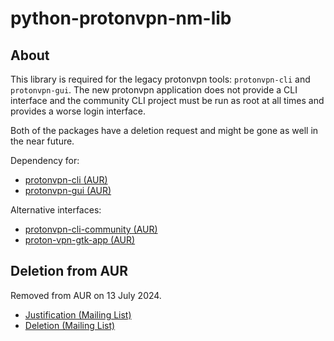 # python-protonvpn-nm-lib

## About

This library is required for the legacy protonvpn tools: `protonvpn-cli` and
`protonvpn-gui`. The new protonvpn application does not provide a CLI interface
and the community CLI project must be run as root at all times and provides
a worse login interface.

Both of the packages have a deletion request and might be gone as well in the
near future.

Dependency for:
- [protonvpn-cli (AUR)](https://aur.archlinux.org/packages/protonvpn-cli)
- [protonvpn-gui (AUR)](https://aur.archlinux.org/packages/protonvpn-gui)

Alternative interfaces:
- [protonvpn-cli-community (AUR)](https://aur.archlinux.org/packages/protonvpn-cli-community)
- [proton-vpn-gtk-app (AUR)](https://aur.archlinux.org/packages/proton-vpn-gtk-app)

## Deletion from AUR

Removed from AUR on 13 July 2024.

- [Justification (Mailing List)](https://lists.archlinux.org/archives/list/aur-requests@lists.archlinux.org/message/GXFFJFYNFIHX54XYRN4VTBDXYY35TGTU/)
- [Deletion (Mailing List)](https://lists.archlinux.org/archives/list/aur-requests@lists.archlinux.org/message/AYHEL2B5YBAKJBRSUUCGTKSVS5ES2FCA/)
